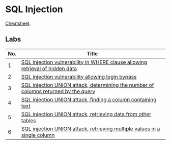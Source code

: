 # SQL Injection
[Cheatsheet](https://github.com/datthinh1801/Writeups/blob/main/PortSwigger/SQL%20Injection/Cheatsheet.md).

## Labs
| No. | Title |
|---|---|
| 1 | [SQL injection vulnerability in WHERE clause allowing retrieval of hidden data](https://github.com/datthinh1801/Writeups/blob/main/PortSwigger/SQL%20Injection/Lab%2001.md) |
| 2 | [SQL injection vulnerability allowing login bypass](https://github.com/datthinh1801/Writeups/blob/main/PortSwigger/SQL%20Injection/Lab%2002.md) |
| 3 | [SQL injection UNION attack, determining the number of columns returned by the query](https://github.com/datthinh1801/Writeups/blob/main/PortSwigger/SQL%20Injection/Lab%2003.md) |
| 4 | [SQL injection UNION attack, finding a column containing text](https://github.com/datthinh1801/Writeups/blob/main/PortSwigger/SQL%20Injection/Lab%2004.md) |
| 5 | [SQL injection UNION attack, retrieving data from other tables](https://github.com/datthinh1801/Writeups/blob/main/PortSwigger/SQL%20Injection/Lab%2005.md) |
| 6 | [SQL injection UNION attack, retrieving multiple values in a single column](https://github.com/datthinh1801/Writeups/blob/main/PortSwigger/SQL%20Injection/Lab%2006.md) |

